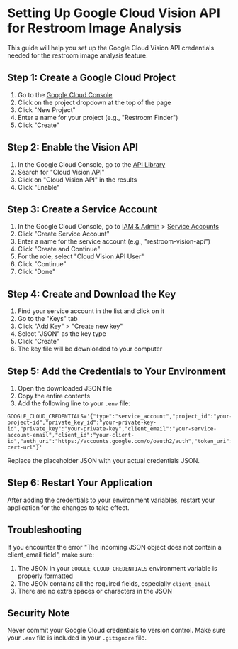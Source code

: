 # Setting Up Google Cloud Vision API for Restroom Image Analysis

This guide will help you set up the Google Cloud Vision API credentials needed for the restroom image analysis feature.

## Step 1: Create a Google Cloud Project

1. Go to the [Google Cloud Console](https://console.cloud.google.com/)
2. Click on the project dropdown at the top of the page
3. Click "New Project"
4. Enter a name for your project (e.g., "Restroom Finder")
5. Click "Create"

## Step 2: Enable the Vision API

1. In the Google Cloud Console, go to the [API Library](https://console.cloud.google.com/apis/library)
2. Search for "Cloud Vision API"
3. Click on "Cloud Vision API" in the results
4. Click "Enable"

## Step 3: Create a Service Account

1. In the Google Cloud Console, go to [IAM & Admin](https://console.cloud.google.com/iam-admin) > [Service Accounts](https://console.cloud.google.com/iam-admin/serviceaccounts)
2. Click "Create Service Account"
3. Enter a name for the service account (e.g., "restroom-vision-api")
4. Click "Create and Continue"
5. For the role, select "Cloud Vision API User"
6. Click "Continue"
7. Click "Done"

## Step 4: Create and Download the Key

1. Find your service account in the list and click on it
2. Go to the "Keys" tab
3. Click "Add Key" > "Create new key"
4. Select "JSON" as the key type
5. Click "Create"
6. The key file will be downloaded to your computer

## Step 5: Add the Credentials to Your Environment

1. Open the downloaded JSON file
2. Copy the entire contents
3. Add the following line to your `.env` file:

```
GOOGLE_CLOUD_CREDENTIALS='{"type":"service_account","project_id":"your-project-id","private_key_id":"your-private-key-id","private_key":"your-private-key","client_email":"your-service-account-email","client_id":"your-client-id","auth_uri":"https://accounts.google.com/o/oauth2/auth","token_uri":"https://oauth2.googleapis.com/token","auth_provider_x509_cert_url":"https://www.googleapis.com/oauth2/v1/certs","client_x509_cert_url":"your-cert-url"}'
```

Replace the placeholder JSON with your actual credentials JSON.

## Step 6: Restart Your Application

After adding the credentials to your environment variables, restart your application for the changes to take effect.

## Troubleshooting

If you encounter the error "The incoming JSON object does not contain a client_email field", make sure:

1. The JSON in your `GOOGLE_CLOUD_CREDENTIALS` environment variable is properly formatted
2. The JSON contains all the required fields, especially `client_email`
3. There are no extra spaces or characters in the JSON

## Security Note

Never commit your Google Cloud credentials to version control. Make sure your `.env` file is included in your `.gitignore` file.
